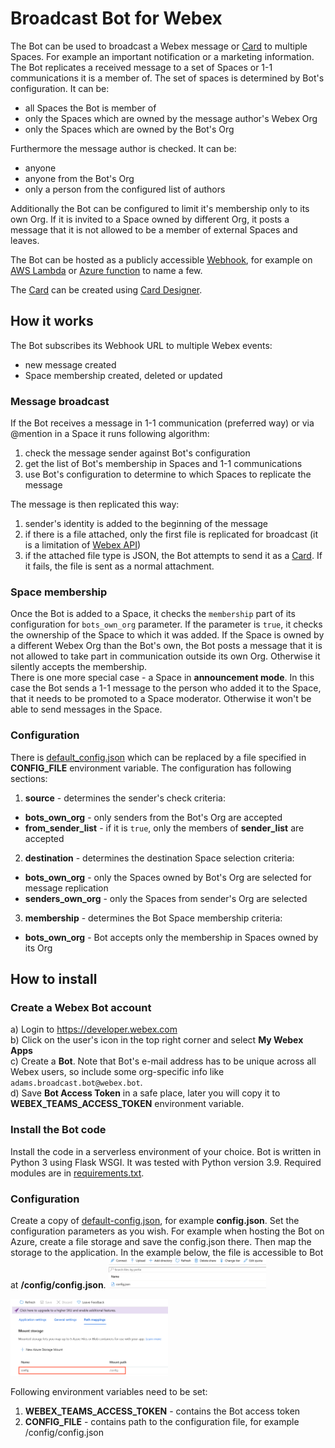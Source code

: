 # Broadcast Bot for Webex
The Bot can be used to broadcast a Webex message or [Card](https://developer.webex.com/docs/buttons-and-cards) to
multiple Spaces. For example an important notification or a marketing information.
The Bot replicates a received message to a set of Spaces or 1-1 communications it is a member of.
The set of spaces is determined by Bot's configuration. It can be:
- all Spaces the Bot is member of
- only the Spaces which are owned by the message author's Webex Org
- only the Spaces which are owned by the Bot's Org

Furthermore the message author is checked. It can be:
- anyone
- anyone from the Bot's Org
- only a person from the configured list of authors

Additionally the Bot can be configured to limit it's membership only to its own Org.
If it is invited to a Space owned by different Org, it posts a message that it is not allowed
to be a member of external Spaces and leaves.

The Bot can be hosted as a publicly accessible [Webhook](https://developer.webex.com/docs/webhooks), for example
on [AWS Lambda](https://aws.amazon.com/lambda/) or [Azure function](https://learn.microsoft.com/en-us/azure/azure-functions/) to name a few.

The [Card](https://developer.webex.com/docs/buttons-and-cards) can be created using [Card Designer](https://developer.webex.com/buttons-and-cards-designer).

## How it works
The Bot subscribes its Webhook URL to multiple Webex events:
- new message created
- Space membership created, deleted or updated
### Message broadcast
If the Bot receives a message in 1-1 communication (preferred way) or via @mention in a Space it runs following algorithm:
1. check the message sender against Bot's configuration
2. get the list of Bot's membership in Spaces and 1-1 communications
3. use Bot's configuration to determine to which Spaces to replicate the message

The message is then replicated this way:
1. sender's identity is added to the beginning of the message
2. if there is a file attached, only the first file is replicated for broadcast (it is a limitation of [Webex API](https://developer.webex.com/docs/api/v1/messages/create-a-message))
3. if the attached file type is JSON, the Bot attempts to send it as a [Card](https://developer.webex.com/docs/buttons-and-cards). If it fails, the file is sent as a normal attachment.
### Space membership
Once the Bot is added to a Space, it checks the `membership` part of its configuration for `bots_own_org` parameter.
If the parameter is `true`, it checks the ownership of the Space to which it was added. If the Space is owned by a
different Webex Org than the Bot's own, the Bot posts a message that it is not allowed to take part in communication
outside its own Org. Otherwise it silently accepts the membership.  
There is one more special case - a Space in **announcement mode**. In this case the Bot sends a 1-1 message
to the person who added it to the Space, that it needs to be promoted to a Space moderator. Otherwise it won't
be able to send messages in the Space.
### Configuration
There is [default_config.json](default_config.json) which can be replaced by a file specified in **CONFIG_FILE**
environment variable. The configuration has following sections:
1. **source** - determines the sender's check criteria:
* **bots_own_org** - only senders from the Bot's Org are accepted
* **from_sender_list** - if it is `true`, only the members of **sender_list** are accepted
2. **destination** - determines the destination Space selection criteria:
* **bots_own_org** - only the Spaces owned by Bot's Org are selected for message replication
* **senders_own_org** - only the Spaces from sender's Org are selected
3. **membership** - determines the Bot Space membership criteria:
* **bots_own_org** - Bot accepts only the membership in Spaces owned by its Org

## How to install
### Create a Webex Bot account
a) Login to https://developer.webex.com  
b) Click on the user's icon in the top right corner and select **My Webex Apps**  
c) Create a **Bot**. Note that Bot's e-mail address has to be unique across all Webex users, so include some org-specific info like `adams.broadcast.bot@webex.bot`.  
d) Save **Bot Access Token** in a safe place, later you will copy it to **WEBEX_TEAMS_ACCESS_TOKEN** environment variable.

### Install the Bot code
Install the code in a serverless environment of your choice. Bot is written in Python 3 using Flask WSGI. It was tested
with Python version 3.9. Required modules are in [requirements.txt](requirements.txt).

### Configuration
Create a copy of [default-config.json](default-config.json), for example **config.json**. Set the configuration
parameters as you wish. For example when hosting the Bot on Azure, create a file storage and save the config.json there.
Then map the storage to the application. In the example below, the file is accessible to Bot at **/config/config.json**.
<img src="./images/azure_1.png" width="50%">  

<img src="./images/azure_2.png" width="50%">
  
Following environment variables need to be set:
1. **WEBEX_TEAMS_ACCESS_TOKEN** - contains the Bot access token
2. **CONFIG_FILE** - contains path to the configuration file, for example /config/config.json
